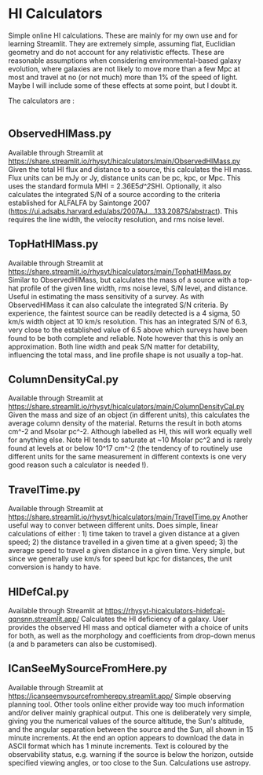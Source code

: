 # HI Calculators
Simple online HI calculations. These are mainly for my own use and for learning Streamlit. They are extremely simple, assuming flat, Euclidian geometry and do not account for any relativistic effects. These are reasonable assumptions when considering environmental-based galaxy evolution, where galaxies are not likely to move more than a few Mpc at most and travel at no (or not much) more than 1% of the speed of light. Maybe I will include some of these effects at some point, but I doubt it.

The calculators are :<br><br>
## ObservedHIMass.py<br>
Available through Streamlit at https://share.streamlit.io/rhysyt/hicalculators/main/ObservedHIMass.py<br>
Given the total HI flux and distance to a source, this calculates the HI mass. Flux units can be mJy or Jy, distance units can be pc, kpc, or Mpc. This uses the standard formula MHI = 2.36E5*d^2*SHI. Optionally, it also calculates the integrated S/N of a source according to the criteria established for ALFALFA by Saintonge 2007 (https://ui.adsabs.harvard.edu/abs/2007AJ....133.2087S/abstract). This requires the line width, the velocity resolution, and rms noise level.

## TopHatHIMass.py<br>
Available through Streamlit at https://share.streamlit.io/rhysyt/hicalculators/main/TophatHIMass.py<br>
Similar to ObservedHIMass, but calculates the mass of a source with a top-hat profile of the given line width, rms noise level, S/N level, and distance. Useful in estimating the mass sensitivity of a survey. As with ObservedHIMass it can also calculate the integrated S/N criteria. By experience, the faintest source can be readily detected is a 4 sigma, 50 km/s width object at 10 km/s resolution. This has an integrated S/N of 6.3, very close to the established value of 6.5 above which surveys have been found to be both complete and reliable. Note however that this is only an approximation. Both line width and peak S/N matter for detability, influencing the total mass, and line profile shape is not usually a top-hat.

## ColumnDensityCal.py<br>
Available through Streamlit at https://share.streamlit.io/rhysyt/hicalculators/main/ColumnDensityCal.py<br>
Given the mass and size of an object (in different units), this calculates the average column density of the material. Returns the result in both atoms cm^-2 and Msolar pc^-2. Although labelled as HI, this will work equally well for anything else. Note HI tends to saturate at ~10 Msolar pc^2 and is rarely found at levels at or below 10^17 cm^-2 (the tendency of to routinely use different units for the same measurement in different contexts is one very good reason such a calculator is needed !).

## TravelTime.py<br>
Available through Streamlit at https://share.streamlit.io/rhysyt/hicalculators/main/TravelTime.py
Another useful way to conver between different units. Does simple, linear calculations of either : 1) time taken to travel a given distance at a given speed; 2) the distance travelled in a given time at a given speed; 3) the average speed to travel a given distance in a given time. Very simple, but since we generally use km/s for speed but kpc for distances, the unit conversion is handy to have.

## HIDefCal.py<br>
Available through Streamlit at https://rhysyt-hicalculators-hidefcal-qqnsnn.streamlit.app/
Calculates the HI deficiency of a galaxy. User provides the observed HI mass and optical diameter with a choice of units for both, as well as the morphology and coefficients from drop-down menus (a and b parameters can also be customised).

## ICanSeeMySourceFromHere.py<br>
Available through Streamlit at https://icanseemysourcefromherepy.streamlit.app/
Simple observing planning tool. Other tools online either provide way too much information and/or deliver mainly graphical output. This one is deliberately very simple, giving you the numerical values of the source altitude, the Sun's altitude, and the angular separation between the source and the Sun, all shown in 15 minute increments. At the end an option appears to download the data in ASCII format which has 1 minute increments. Text is coloured by the observability status, e.g. warning if the source is below the horizon, outside specified viewing angles, or too close to the Sun. Calculations use astropy.
